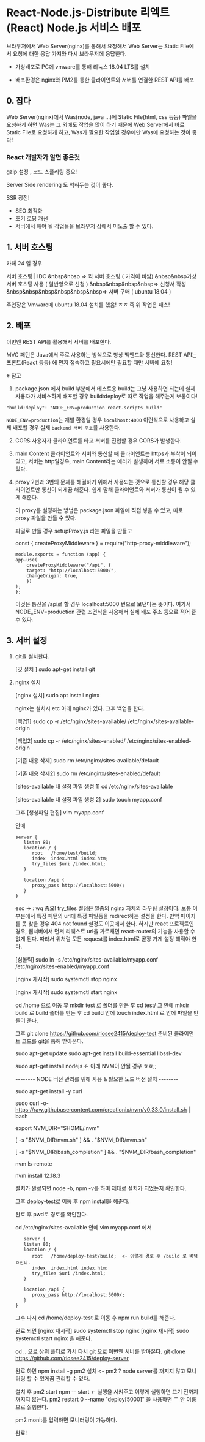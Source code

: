 # React-Node.js-Distribute 리엑트(React) Node.js 서비스 배포

브라우저에서 Web Server(nginx)를 통해서 요청해서 Web Server는 Static File에서 요청에 대한 응답 가져와 다시 브라우저에 응답한다.

- 가상배포로 PC에 vmware를 통해 리눅스 18.04 LTS를 설치

- 배포환경은 nginx와 PM2를 통한 클라이언트와 서버를 연결한 REST API를 배포

## 0. 잡다

Web Server(nginx)에서 Was(node, java ...)에 Static File(html, css 등등) 파일을 요청하게 하면 Was는 그 외에도 작업을 많이 하기 때문에
Web Server에서 바로 Static File로 요청하게 하고, Was가 필요한 작업일 경우에만 Was에 요청하는 것이 좋다!

### React 개발자가 알면 좋은것

gzip 설정 , 코드 스플리팅 중요!

Server Side rendering 도 익혀두는 것이 좋다.

SSR 장점!

- SEO 최적화
- 초기 로딩 개선
- 서버에서 해야 될 작업들을 브라우저 상에서 미노출 할 수 있다.

## 1. 서버 호스팅

카페 24 일 경우

서버 호스팅 | IDC
&nbsp&nbsp => 퀵 서버 호스팅 ( 가격이 비쌈)
&nbsp&nbsp가상 서버 호스팅 사용 ( 일반형으로 신청 )
&nbsp&nbsp&nbsp&nbsp=> 신청서 작성
&nbsp&nbsp&nbsp&nbsp&nbsp&nbsp=> 서버 구매 ( ubuntu 18.04 )

주인장은 Vmware에 ubuntu 18.04 설치를 했음! ㅎㅎ
즉 위 작업은 패스!

## 2. 배포

이번엔 REST API를 활용해서 서버를 배포한다.

MVC 패턴은 Java에서 주로 사용하는 방식으로 항상 백엔드와 통신한다.
REST API는 프론트(React 등등) 에 먼저 접속하고 필요시에만 필요할 때만 서버에 요청!

※ 참고

1. package.json 에서 build 부분에서 테스트용 build는 그냥 사용하면 되는데
   실제 사용자가 서비스하게 배포할 경우 build:deploy로 따로 작업을 해주는게 보통이다!

`"build:deploy": "NODE_ENV=production react-scripts build"`

`NODE_ENV=production`는 개발 환경일 경우 `localhost:4000` 이런식으로 사용하고
실제 배포할 경우 실제 `backend 서버 주소`를 사용한다.

2. CORS
   사용자가 클라이언트를 타고 서버를 진입할 경우 CORS가 발생한다.

3. main Content
   클라이언트와 서버와 통신할 때 클라이언트는 https가 부착이 되어 있고, 서버는 http일경우,
   main Content라는 에러가 발생하며 서로 소통이 안될 수 있다.

4. proxy
   2번과 3번의 문제를 해결하기 위해서 사용되는 것으로 통신할 경우 해당 클라이언트만 통신이 되게끔 해준다.
   쉽게 말해 클라이언트와 서버가 통신이 될 수 있게 해준다.

   이 proxy를 설정하는 방법은 package.json 파일에 직접 넣을 수 있고, 따로 proxy 파일을 만들 수 있다.

   파일로 만들 경우 setupProxy.js 라는 파일을 만들고

   const { createProxyMiddleware } = require("http-proxy-middleware");

   ```
   module.exports = function (app) {
   app.use(
       createProxyMiddleware("/api", {
       target: "http://localhost:5000/",
       changeOrigin: true,
       })
   );
   };
   ```

   이것은 통신을 /api로 할 경우 localhost:5000 번으로 보낸다는 뜻이다.
   여기서 NODE_ENV=production 관련 조건식을 사용해서 실제 배포 주소 등으로 적어 줄 수 있다.

## 3. 서버 설정

1. git을 설치한다.

   [깃 설치 ] sudo apt-get install git

2. nginx 설치

   [nginx 설치] sudo apt install nginx

   nginx는 설치시 etc 아래 nginx가 있다.
   그후 백업을 한다.

   [백업1] sudo cp -r /etc/nginx/sites-available/ /etc/nginx/sites-available-origin
   
   [백업2] sudo cp -r /etc/nginx/sites-enabled/ /etc/nginx/sites-enabled-origin
   
   [기존 내용 삭제] sudo rm /etc/nginx/sites-available/default
   
   [기존 내용 삭제2] sudo rm /etc/nginx/sites-enabled/default
   
   [sites-available 내 설정 파일 생성 1] cd /etc/nginx/sites-available
   
   [sites-available 내 설정 파일 생성 2] sudo touch myapp.conf
   

   그후 [생성파일 편집] vim myapp.conf

   안에

   ```
   server {
      listen 80;
      location / {
         root   /home/test/build;
         index  index.html index.htm;
         try_files $uri /index.html;
      }

      location /api {
         proxy_pass http://localhost:5000/;
      }
   }
   ```

   esc -> : wq
   중요! try_files 설정은 일종의 nginx 자체의 라우팅 설정이다. 
   보통 이 부분에서 특정 패턴의 url에 특정 파일등을 redirect하는 설정을 한다. 만약 페이지를 못 찾을 경우 404 not found 설정도 이곳에서 한다.
   하지만 react 프로젝트인 경우, 웹서버에서 먼저 리퀘스트 url을 가로채면 react-router의 기능을 사용할 수 없게 된다. 따라서 위처럼 모든 request를 index.html로 곧장 가게 설정 해줘야 한다.
   
   [심볼릭] sudo ln -s /etc/nginx/sites-available/myapp.conf /etc/nginx/sites-enabled/myapp.conf
   
   [nginx 재시작] sudo systemctl stop nginx
   
   [nginx 재시작] sudo systemctl start nginx

   cd /home 으로 이동 후 mkdir test 로 폴더를 만든 후 cd test/ 그 안에 mkdir build 로 build 폴더를 만든 후 cd build
   안에 touch index.html 로 안에 파일을 만들어 준다.

   그후
   git clone https://github.com/riosee2415/deploy-test
   준비된 클라이언트 코드를 git을 통해 받아온다.

   sudo apt-get update
   sudo apt-get install build-essential libssl-dev

   sudo apt-get install nodejs <- 아래 NVM이 안될 경우 ㅎㅎ;;

   -------- NODE 버전 관리를 위해 사용 & 필요한 노드 버전 설치 --------
   
   sudo apt-get install -y curl
   
   sudo curl -o- https://raw.githubusercontent.com/creationix/nvm/v0.33.0/install.sh | bash
   
   export NVM_DIR="$HOME/.nvm"
   
   [ -s "$NVM_DIR/nvm.sh" ] && . "$NVM_DIR/nvm.sh"
   
   [ -s "$NVM_DIR/bash_completion" ] && . "\$NVM_DIR/bash_completion"
   
   nvm ls-remote

   nvm install 12.18.3

   설치가 완료되면 node -b, npm -v를 하여 제대로 설치가 되었는지 확인한다.

   그후 deploy-test로 이동 후 npm install을 해준다.

   완료 후 pwd로 경로를 확인한다.

   cd /etc/nginx/sites-available 안에
   vim myapp.conf 에서

   ```
      server {
      listen 80;
      location / {
         root   /home/deploy-test/build;  <- 이렇게 경로 후 /build 로 벼녁ㅇ한다.
         index  index.html index.htm;
         try_files $uri /index.html;
      }

      location /api {
         proxy_pass http://localhost:5000/;
      }
   }
   ```

   그후 다시 cd /home/deploy-test 로 이동 후 npm run build를 해준다.

   완료 되면
   [nginx 재시작] sudo systemctl stop nginx
   [nginx 재시작] sudo systemctl start nginx
   을 해준다.

   cd .. 으로 상위 폴더로 가서 다시 git 으로 이번엔 서버를 받아온다.
   git clone https://github.com/riosee2415/deploy-server

   완료 하면 npm install -g pm2 설치 <- pm2 ? node server를 꺼지지 않고 모니터링 할 수 있게끔 관리할 수 있다.

   설치 후 pm2 start npm -- start <- 실행을 시켜주고 이렇게 실행하면 끄기 전까지 꺼지지 않는다.
   pm2 restart 0 --name "deploy[5000]" 을 사용하면 "" 안 이름으로 실행한다.

   pm2 monit를 입력하면 모니터링이 가능하다.

   완료!

